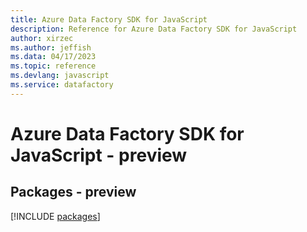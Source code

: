 ```yaml
---
title: Azure Data Factory SDK for JavaScript
description: Reference for Azure Data Factory SDK for JavaScript
author: xirzec
ms.author: jeffish
ms.data: 04/17/2023
ms.topic: reference
ms.devlang: javascript
ms.service: datafactory
---
```

# Azure Data Factory SDK for JavaScript - preview
## Packages - preview
[!INCLUDE [packages](data-factory-index.md)]